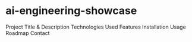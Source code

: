 # ai-engineering-showcase
Project Title & Description
Technologies Used 
Features
Installation
Usage 
Roadmap
Contact
